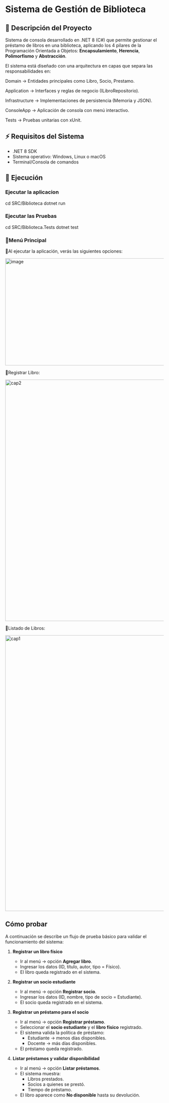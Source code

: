 # Sistema de Gestión de Biblioteca

## 📖 Descripción del Proyecto

Sistema de consola desarrollado en .NET 8 (C#) que permite gestionar el préstamo de libros en una biblioteca, aplicando los 4 pilares de la Programación Orientada a Objetos: **Encapsulamiento**, **Herencia**, **Polimorfismo** y **Abstracción**.

El sistema está diseñado con una arquitectura en capas que separa las responsabilidades en:

Domain → Entidades principales como Libro, Socio, Prestamo.

Application → Interfaces y reglas de negocio (ILibroRepositorio).

Infrastructure → Implementaciones de persistencia (Memoria y JSON).

ConsoleApp → Aplicación de consola con menú interactivo.

Tests → Pruebas unitarias con xUnit.


## ⚡ Requisitos del Sistema

- .NET 8 SDK
- Sistema operativo: Windows, Linux o macOS
- Terminal/Consola de comandos

## 🚀 Ejecución

### Ejecutar la aplicacion

cd SRC/Biblioteca
dotnet run

### Ejecutar las Pruebas

cd SRC/Biblioteca.Tests
dotnet test


### 📌Menú Principal

📌Al ejecutar la aplicación, verás las siguientes opciones:

<img width="1052" height="340" alt="image" src="https://github.com/user-attachments/assets/55faea31-75d7-4510-83e9-55f39307d3a6" />



📌Registrar Libro:

<img width="1371" height="766" alt="cap2" src="https://github.com/user-attachments/assets/b86665e9-acdd-4f4e-8d74-34b61ae56df5" />



📌Listado de Libros:

<img width="1443" height="875" alt="cap1" src="https://github.com/user-attachments/assets/ffb602d6-7703-46fb-9a69-2faa24f47aee" />

## Cómo probar

A continuación se describe un flujo de prueba básico para validar el funcionamiento del sistema:

1. **Registrar un libro físico**
   - Ir al menú → opción **Agregar libro**.
   - Ingresar los datos (ID, título, autor, tipo = Físico).
   - El libro queda registrado en el sistema.

2. **Registrar un socio estudiante**
   - Ir al menú → opción **Registrar socio**.
   - Ingresar los datos (ID, nombre, tipo de socio = Estudiante).
   - El socio queda registrado en el sistema.

3. **Registrar un préstamo para el socio**
   - Ir al menú → opción **Registrar préstamo**.
   - Seleccionar el **socio estudiante** y el **libro físico** registrado.
   - El sistema valida la política de préstamo:
     - Estudiante → menos días disponibles.
     - Docente → más días disponibles.
   - El préstamo queda registrado.

4. **Listar préstamos y validar disponibilidad**
   - Ir al menú → opción **Listar préstamos**.
   - El sistema muestra:
     - Libros prestados.
     - Socios a quienes se prestó.
     - Tiempo de préstamo.
   - El libro aparece como **No disponible** hasta su devolución.


